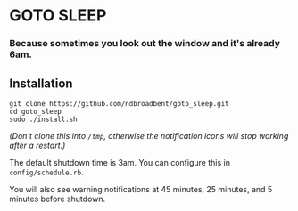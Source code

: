 # GOTO SLEEP

### Because sometimes you look out the window and it's already 6am.

## Installation

```
git clone https://github.com/ndbroadbent/goto_sleep.git
cd goto_sleep
sudo ./install.sh
```

*(Don't clone this into `/tmp`, otherwise the notification icons will stop working after a restart.)*

The default shutdown time is 3am. You can configure this in `config/schedule.rb`.

You will also see warning notifications at 45 minutes, 25 minutes, and 5 minutes before shutdown.
